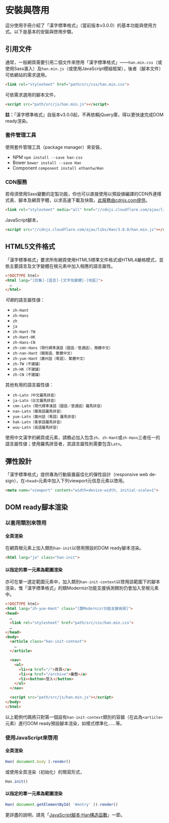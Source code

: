 
 安裝與啓用
==========

這分使用手冊介紹了「漢字標準格式」（當前版本v3.0.0）的基本功能與使用方式。以下是基本的安裝與啓用步驟。

 引用文件 <!-- #yinyong_wenjian -->
--------
通常，一般網頁需要引用二個文件來啓用「漢字標準格式」——`han.min.css`（或使用Sass滙入）及`han.min.js`（或使用JavaScript模組框架），後者（腳本文件）可依網站的需求選用。

```html
<link rel="stylesheet" href="path/src/css/han.min.css">
```

可依需求選用的腳本文件，

```html
<script src="path/src/js/han.min.js"></script>
```
<div class='info'>

**註：**「漢字標準格式」自版本v3.0.0起，不再依賴jQuery庫，得以更快速完成DOM ready渲染。
</div>


### 套件管理工具 <!-- #package-manager -->
使用套件管理工具（package manager）來安裝，
- NPM `npm install --save han-css`
- Bower `bower install --save Han`
- Component `component install ethantw/Han`

### CDN服務 <!-- #cdn -->
若毋須使用Sass變數的定製功能，你也可以直接使用以預設値編譯的CDN外連樣式表、腳本及網頁字體，以求高速下載及快取。[此服務由cdnjs.com提供][cdnjs]。

[cdnjs]: http://cdnjs.com/libraries/han

````html
<link rel="stylesheet" media="all" href="//cdnjs.cloudflare.com/ajax/libs/Han/3.0.0/han.min.css">
````

JavaScript腳本，

````html
<script src="//cdnjs.cloudflare.com/ajax/libs/Han/3.0.0/han.min.js"></script>
````

 HTML5文件格式 <!-- #html5_wenjian_geshi -->
--------------
「漢字標準格式」要求所有網頁使用HTML5標準文件格式或HTML4嚴格模式，並依主要語言及文字變體在根元素中加入相應的語言屬性。

```html
<!DOCTYPE html>
<html lang="[巨集]-[語言]-[文字及變體]-[地區]">
  …
</html>
```

*可能*的語言屬性値：

- `zh-Hant`
- `zh-Hans`
- `zh`
- `ja`
- `zh-Hant-TW`
- `zh-Hant-HK`
- `zh-Hans-CN`
- `zh-cmn-Hans`<small>（現代標準漢語〔國語／普通話〕、簡體中文）</small>
- `zh-nan-Hant`<small>（閩南語、繁體中文）</small>
- `zh-yue-Hant`<small>（廣州話〔粵語〕、繁體中文）</small>
- `zh-TW`<small>（不建議）</small>
- `zh-HK`<small>（不建議）</small>
- `zh-CN`<small>（不建議）</small>

其他有用的語言屬性値：

- `zh-Latn`<small>（中文羅馬拼音）</small>
- `ja-Latn`<small>（日文羅馬拼音）</small>
- `cmn-Latn`<small>（現代標準漢語〔國語／普通話〕羅馬拼音）</small>
- `nan-Latn`<small>（閩南語羅馬拼音）</small>
- `yue-Latn`<small>（廣州話〔粵語〕羅馬拼音）</small>
- `hak-Latn`<small>（客家語羅馬拼音）</small>
- `wuu-Latn`<small>（吳語羅馬拼音）</small>

<div class='info'>

使用中文漢字的網頁或元素，請務必加入包含`zh`、`zh-Hant`或`zh-Hans`三者任一的語言屬性値；使用羅馬拼音者，其語言屬性則需要包含`Latn`。
</div>

 彈性設計 <!-- #rwd -->
--------
「漢字標準格式」提供專為行動裝置最佳化的彈性設計（<span lang='en'>responsive web design</span>），在`<head>`元素中加入下列viewport元信息元素以啓用。

```html
<meta name="viewport" content="width=device-width, initial-scale=1">
```

 DOM ready腳本渲染 <!-- #dom-ready-js -->
------------------
### 以套用類別來啓用
#### 全頁渲染
在網頁根元素上加入類別`han-init`以啓用預設的DOM ready腳本渲染。

```html
<html lang="ja" class="han-init">
```

#### 以指定的單一元素為範圍渲染
亦可在單一選定範圍元素中，加入類別`han-init-context`以啓用該範圍下的腳本渲染，惟「漢字標準格式」的類Modernizr功能支援偵測類別仍會加入至根元素中。

```html
<!DOCTYPE html>
<html lang="zh-yue-Hant" class="[類Modernizr功能支援偵測]">
<head>
  …
  <link rel="stylesheet" href="path/src/css/han.min.css">
  …
</head>
<body>
  <article class="han-init-context">
    …
  </article>

  <nav>
    <ul>
      <li><a href="/">首頁</a>
      <li><a href="/archive">彙整</a>
      <li><button>登入</button>
    </ul>
  </nav>

  <script src="path/src/js/han.min.js"></script>
</body>
</html>
```

以上範例代碼將只對第一個設有`han-init-context`類別的容器（在此為`<article>`元素）進行DOM ready預設腳本渲染，如樣式標準化……等。

### 使用JavaScript來啓用
#### 全頁渲染

```javascript
Han( document.body ).render()
```

或使用全頁渲染（初始化）的簡寫形式，

```javascript
Han.init()
```

#### 以指定的單一元素為範圍渲染

```javascript
Han( document.getElementById( '#entry' )).render()
```
更詳盡的說明，請見「[JavaScript腳本·Han構造函數][js-han]」一節。

[js-han]: /manual/js#han
